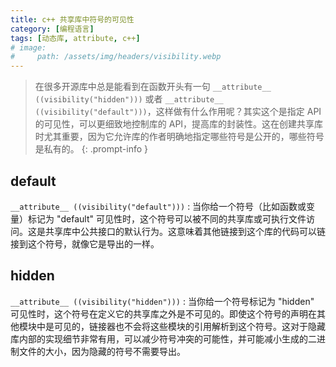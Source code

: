 ```yaml
---
title: c++ 共享库中符号的可见性
category: [编程语言]
tags: [动态库, attribute, c++]
# image:
#     path: /assets/img/headers/visibility.webp
---
```


> 在很多开源库中总是能看到在函数开头有一句 `__attribute__ ((visibility("hidden")))`  或者  `__attribute__ ((visibility("default")))`，这样做有什么作用呢？其实这个是指定 API 的可见性，可以更细致地控制库的 API，提高库的封装性。这在创建共享库时尤其重要，因为它允许库的作者明确地指定哪些符号是公开的，哪些符号是私有的。
{: .prompt-info }

## default
`__attribute__ ((visibility("default")))` :
当你给一个符号（比如函数或变量）标记为 "default" 可见性时，这个符号可以被不同的共享库或可执行文件访问。这是共享库中公共接口的默认行为。这意味着其他链接到这个库的代码可以链接到这个符号，就像它是导出的一样。

## hidden
`__attribute__ ((visibility("hidden")))` :
当你给一个符号标记为 "hidden" 可见性时，这个符号在定义它的共享库之外是不可见的。即使这个符号的声明在其他模块中是可见的，链接器也不会将这些模块的引用解析到这个符号。这对于隐藏库内部的实现细节非常有用，可以减少符号冲突的可能性，并可能减小生成的二进制文件的大小，因为隐藏的符号不需要导出。
